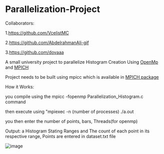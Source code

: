 # Parallelization-Project
Collaborators:

1.https://github.com/VcelistMC

2.https://github.com/AbdelrahmanAli-gif

3.https://github.com/dovaaa

A small university project to parallelize Histogram Creation Using [OpenMp](https://www.openmp.org/) and [MPICH](https://www.open-mpi.org/)

Project needs to be built using mpicc which is available in [MPICH package](https://www.mpich.org/)

How it Works:

you compile using the mpicc -fopenmp Parallelization_Histogram.c command

then execute using "mpiexec -n (number of processes) ./a.out

you then enter the number of points, bars, Threads(for openmp)

Output:
a Histogram Stating Ranges and The count of each point in its respective range, 
Points are entered in dataset.txt file

![image](https://user-images.githubusercontent.com/60916972/172076630-a83b34a0-e32e-411c-99e9-c17011fbc5c4.png)
